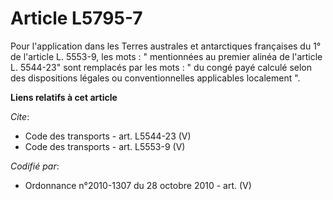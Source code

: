 # Article L5795-7

Pour l'application dans les Terres australes et antarctiques françaises du 1° de l'article L. 5553-9, les mots : "
mentionnées au premier alinéa de l'article L. 5544-23" sont remplacés par les mots : " du congé payé calculé selon des
dispositions légales ou conventionnelles applicables localement ".

**Liens relatifs à cet article**

_Cite_:

  - Code des transports - art. L5544-23 (V)
  - Code des transports - art. L5553-9 (V)

_Codifié par_:

  - Ordonnance n°2010-1307 du 28 octobre 2010 - art. (V)
